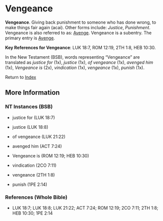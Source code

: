 # Vengeance
**Vengeance**. 
Giving back punishment to someone who has done wrong, to make things fair again (acai). 
Other forms include: 
*Justice*, *Punishment*. 
Vengeance is also referred to as: 
[Avenge](GrantJustice.md). 
Vengeance is a subentry. The primary entry is 
[Avenge](GrantJustice.md). 


**Key References for Vengeance**: 
LUK 18:7, ROM 12:19, 2TH 1:8, HEB 10:30. 




In the New Testament (BSB), words representing “Vengeance” are translated as 
*justice for* (1x), *justice* (1x), *of vengeance* (1x), *avenged him* (1x), *Vengeance is* (2x), *vindication* (1x), *vengeance* (1x), *punish* (1x). 


Return to [Index](00-Index.md)

## More Information

### NT Instances (BSB)

* justice for (LUK 18:7)

* justice (LUK 18:8)

* of vengeance (LUK 21:22)

* avenged him (ACT 7:24)

* Vengeance is (ROM 12:19; HEB 10:30)

* vindication (2CO 7:11)

* vengeance (2TH 1:8)

* punish (1PE 2:14)



### References (Whole Bible)

* LUK 18:7; LUK 18:8; LUK 21:22; ACT 7:24; ROM 12:19; 2CO 7:11; 2TH 1:8; HEB 10:30; 1PE 2:14



